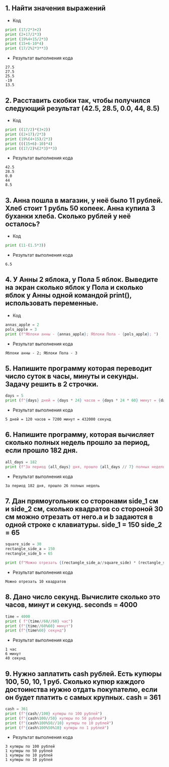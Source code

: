## 1. Найти значения выражений
- Код 
```python
print (17/2*3+2)
print (2+17/2*3)
print (19%4+15/2*3)
print (15+6-10*4)
print (17/2%2*3**3)
```
- Результат выполнения кода 
```console
27.5
27.5
25.5
-19
13.5
```
## 2. Расставить скобки так, чтобы получился следующий результат (42.5, 28.5, 0.0, 44, 8.5)
- Код
```python
print ((17/2)*(3+2))
print ((2+17)/2*3)
print (19%(4+15)/2*3)
print (((15+6)-10)*4)
print ((17/2)%(2*3)**3)
```
- Результат выполнения кода 

```console
42.5
28.5
0.0
44
8.5
```
## 3. Анна пошла в магазин, у неё было 11 рублей. Хлеб стоит 1 рубль 50 копеек. Анна купила 3 буханки хлеба. Сколько рублей у неё осталось?

- Код
```python
print (11-(1.5*3))
```
- Результат выполнения кода 

```console
6.5
```
## 4. У Анны 2 яблока, у Пола 5 яблок. Выведите на экран сколько яблок у Пола и сколько яблок у Анны одной командой print(), использовать переменные.
- Код
```python
annas_apple = 2
pols_apple = 3
print (f"Яблоки анны - {annas_apple}; Яблоки Пола - {pols_apple}; ")
```
- Результат выполнения кода 

```console
Яблоки анны - 2; Яблоки Пола - 3
```
## 5. Напишите программу которая переводит число суток в часы, минуты и секунды. Задачу решить в 2 строчки.
```python
days = 5
print (f"{days} дней = {days * 24} часов = {days * 24 * 60} минут = {days * 24 * 60 * 60} секунд")
```
- Результат выполнения кода 

```console
5 дней = 120 часов = 7200 минут = 432000 секунд
```
## 6. Напишите программу, которая вычисляет сколько полных недель прошло за период, если прошло 182 дня.
```python
all_days = 182
print (f"За период {all_days} дня, прошло {all_days // 7} полных недель")
```
- Результат выполнения кода 

```console
За период 182 дня, прошло 26 полных недель
```
## 7. Дан прямоугольник со сторонами side_1  см и side_2 см, сколько квадратов со стороной 30 см можно отрезать от него.a и b задаются в одной строке с клавиатуры. side_1 = 150  side_2 = 65

```python
square_side = 30
rectangle_side_a = 150
rectangle_side_b = 65

print (f"Можно отрезать {(rectangle_side_a//square_side) * (rectangle_side_b//square_side)} квадратов")
```
- Результат выполнения кода 

```console
Можно отрезать 10 квадратов
```
## 8. Дано число секунд. Вычислите сколько это часов, минут и секунд. seconds = 4000

```python
time = 4000
print ( f"{time//60//60} час")
print (f"{time//60%60} минут")
print (f"{time%60} секунд")
```
- Результат выполнения кода 

```console
1 час
6 минут
40 секунд
```

## 9. Нужно заплатить cash рублей. Есть купюры 100, 50, 10, 1 руб. Сколько купюр каждого достоинства нужно отдать покупателю, если он будет платить с самых крупных. cash = 361

```python
cash = 361
print (f"{cash//100} купюры по 100 рублей")
print (f"{cash%100//50} купюры по 50 рублей")
print (f"{cash%100%50//10} купюры по 10 рублей")
print (f"{cash%100%50%10} купюры по 1 рублей")

```
- Результат выполнения кода 

```console
3 купюры по 100 рублей
1 купюры по 50 рублей
1 купюры по 10 рублей
1 купюры по 10 рублей
```